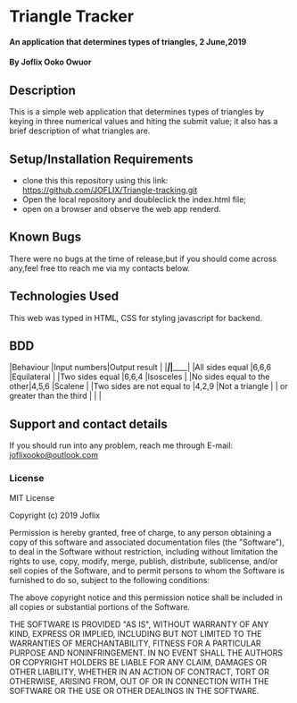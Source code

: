 # Triangle Tracker
#### An application that determines types of triangles, 2 June,2019
#### By Joflix Ooko Owuor
## Description
This is a simple web application that determines types of triangles by keying in three numerical values and hiting the submit value; it also has a brief description of what triangles are.
## Setup/Installation Requirements
* clone this this repository using this link: https://github.com/JOFLIX/Triangle-tracking.git
* Open the local repository and doubleclick the index.html file;
* open on a browser and observe the web app renderd.

## Known Bugs
There were no bugs at the time of release,but if you should come across any,feel free tto reach me via my contacts below.
## Technologies Used
This web  was typed in HTML, CSS for styling javascript for backend.
## BDD
  |Behaviour                  |Input numbers|Output result     |
  |___________________________|_____________|__________________|
  |All sides equal            |6,6,6        |Equilateral       |
  |Two sides equal            |6,6,4        |Isosceles         |
  |No sides equal to the other|4,5,6        |Scalene           |
  |Two sides are not equal to |4,2,9        |Not a triangle    | 
  | or greater than the third |             |                  |

## Support and contact details
If you should run into any problem, reach me through
E-mail: joflixooko@outlook.com

### License
MIT License

Copyright (c) 2019 Joflix 

Permission is hereby granted, free of charge, to any person obtaining a copy
of this software and associated documentation files (the "Software"), to deal
in the Software without restriction, including without limitation the rights
to use, copy, modify, merge, publish, distribute, sublicense, and/or sell
copies of the Software, and to permit persons to whom the Software is
furnished to do so, subject to the following conditions:

The above copyright notice and this permission notice shall be included in all
copies or substantial portions of the Software.

THE SOFTWARE IS PROVIDED "AS IS", WITHOUT WARRANTY OF ANY KIND, EXPRESS OR
IMPLIED, INCLUDING BUT NOT LIMITED TO THE WARRANTIES OF MERCHANTABILITY,
FITNESS FOR A PARTICULAR PURPOSE AND NONINFRINGEMENT. IN NO EVENT SHALL THE
AUTHORS OR COPYRIGHT HOLDERS BE LIABLE FOR ANY CLAIM, DAMAGES OR OTHER
LIABILITY, WHETHER IN AN ACTION OF CONTRACT, TORT OR OTHERWISE, ARISING FROM,
OUT OF OR IN CONNECTION WITH THE SOFTWARE OR THE USE OR OTHER DEALINGS IN THE
SOFTWARE.
